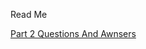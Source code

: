 Read Me

[Part 2 Questions And Awnsers](https://github.com/MrElementals/OOP-Git-Task/blob/Development/part%202/Part%202%20Questions.md)

